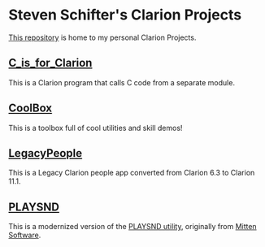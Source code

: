 # Steven Schifter's Clarion Projects
[This repository](https://github.com/StevenSchifter/ClarionProjects/tree/main) is home to my personal Clarion Projects.

## [C_is_for_Clarion](https://github.com/StevenSchifter/ClarionProjects/tree/main/C_is_for_Clarion)
This is a Clarion program that calls C code from a separate module.

## [CoolBox](https://github.com/StevenSchifter/ClarionProjects/tree/main/CoolBox)
This is a toolbox full of cool utilities and skill demos!

## [LegacyPeople](https://github.com/StevenSchifter/ClarionProjects/tree/main/LegacyPeople)
This is a Legacy Clarion people app converted from Clarion 6.3 to Clarion 11.1.

## [PLAYSND](https://github.com/StevenSchifter/ClarionProjects/tree/main/PLAYSND)
This is a modernized version of the [PLAYSND utility](https://www.mittensoftware.com/DL/PLAYSND.ZIP), originally from [Mitten Software](https://www.mittensoftware.com/Downloads.htm).
